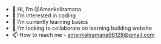 - 👋 Hi, I’m @Amankaliramana
- 👀 I’m interested in coding
- 🌱 I’m currently learning basics
- 💞️ I’m looking to collaborate on learning building website
- 📫 How to reach me - amankaliramana98128@gmail.com

<!---
Amankaliramana/Amankaliramana is a ✨ special ✨ repository because its `README.md` (this file) appears on your GitHub profile.
You can click the Preview link to take a look at your changes.
--->
